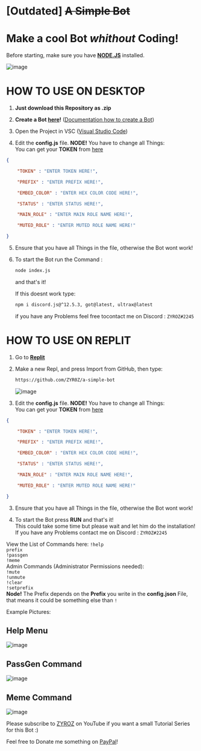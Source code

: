 # [Outdated] ~~A Simple Bot~~

# Make a cool Bot  *whithout* Coding!

  

Before starting, make sure you have **[NODE.JS](https://www.nodejs.org/en)** installed.

![image](https://cdn.discordapp.com/attachments/877867671683735602/878593360904998942/unknown.png)

  

# HOW TO USE ON DESKTOP

1. **Just download this Repository as .zip**
2. **Create a Bot [here](https://discord.com/developers/applications/)!** ([Documentation how to create a Bot]())
3. Open the Project in VSC ([Visual Studio Code](https://code.visualstudio.com/))

4. Edit the **config.js** file. **NODE!** You have to change all Things:<br>
You can get your **TOKEN** from [here](https://discord.com/developers/applications)
```json 
{

	"TOKEN" : "ENTER TOKEN HERE!",

	"PREFIX" : "ENTER PREFIX HERE!",

	"EMBED_COLOR" : "ENTER HEX COLOR CODE HERE!",

	"STATUS" : "ENTER STATUS HERE!",

	"MAIN_ROLE" : "ENTER MAIN ROLE NAME HERE!",

	"MUTED_ROLE" : "ENTER MUTED ROLE NAME HERE!"

}
```
5. Ensure that you have all Things in the file, otherwise the Bot wont work!

6. To start the Bot run the Command :
	```sh
	node index.js
	```
     and that's it!
     
     If this doesnt work type:
	  ```sh
	npm i discord.js@^12.5.3, got@latest, ultrax@latest
	```
     if you have any Problems feel free tocontact me on Discord : `ZYROZ#2245`


# HOW TO USE ON REPLIT

1. Go to **[Replit](https://replit.com/~)**
2. Make a new Repl, and press Import from GitHub, then type:
	```sh
	https://github.com/ZYR0Z/a-simple-bot
	```
	![image](https://cdn.discordapp.com/attachments/857968166202507313/878627909022126141/unknown.png)

3. Edit the **config.js** file. **NODE!** You have to change all Things:<br>
	You can get your **TOKEN** from [here](https://discord.com/developers/applications)

```json 
{

	"TOKEN" : "ENTER TOKEN HERE!",

	"PREFIX" : "ENTER PREFIX HERE!",

	"EMBED_COLOR" : "ENTER HEX COLOR CODE HERE!",

	"STATUS" : "ENTER STATUS HERE!",

	"MAIN_ROLE" : "ENTER MAIN ROLE NAME HERE!",

	"MUTED_ROLE" : "ENTER MUTED ROLE NAME HERE!"

}
```

3. Ensure that you have all Things in the file, otherwise the Bot wont work!

4. To start the Bot press **RUN** and that's it!<br>
This could take some time but please wait and let him do the installation!
If you have any Problems contact me on Discord : `ZYROZ#2245`
  
View the List of Commands here:
`!help` <br>
`prefix`<br>
`!passgen`<br>
`!meme`<br>
Admin Commands (Administrator Permissions needed):<br>
`!mute`<br>
`!unmute`<br>
`!clear`<br>
`!setprefix`<br>
    **Node!** The Prefix depends on the **Prefix** you write in the **config.json** File, that means it could be something else than `!`

Example Pictures:
## Help Menu

![image](https://cdn.discordapp.com/attachments/878607665952075816/878607998711365662/unknown.png)
## PassGen Command
![image](https://cdn.discordapp.com/attachments/878607665952075816/878616358810701934/unknown.png)
## Meme Command
![image](https://cdn.discordapp.com/attachments/857968166202507313/878618064718016532/unknown.png)

  
  

Please subscribe to [ZYROZ](https://www.youtube.com/xzynn?sub_confirmation=1) on YouTube if you want a small Tutorial Series for this Bot :)

Feel free to Donate me something on [PayPal](paypal.me/DevZyroz)!
